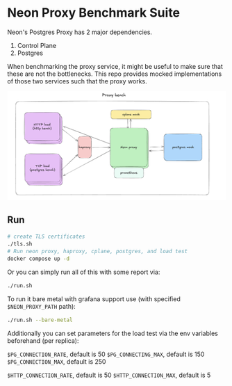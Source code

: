 # Neon Proxy Benchmark Suite

Neon's Postgres Proxy has 2 major dependencies.
1. Control Plane
2. Postgres

When benchmarking the proxy service, it might be useful to make sure that these are not the bottlenecks. This repo provides mocked implementations of those two services such that the proxy works.

![Bench overview](bench.png)

## Run

```sh
# create TLS certificates
./tls.sh
# Run neon proxy, haproxy, cplane, postgres, and load test
docker compose up -d
```

Or you can simply run all of this with some report via:
```sh
./run.sh
```

To run it bare metal with grafana support use (with specified `$NEON_PROXY_PATH` path):
```sh
./run.sh --bare-metal
```

Additionally you can set parameters for the load test via the env variables beforehand (per replica):

`$PG_CONNECTION_RATE`, default is 50
`$PG_CONNECTING_MAX`, default is 150
`$PG_CONNECTION_MAX`, default is 250

`$HTTP_CONNECTION_RATE`, default is 50
`$HTTP_CONNECTION_MAX`, default is 5